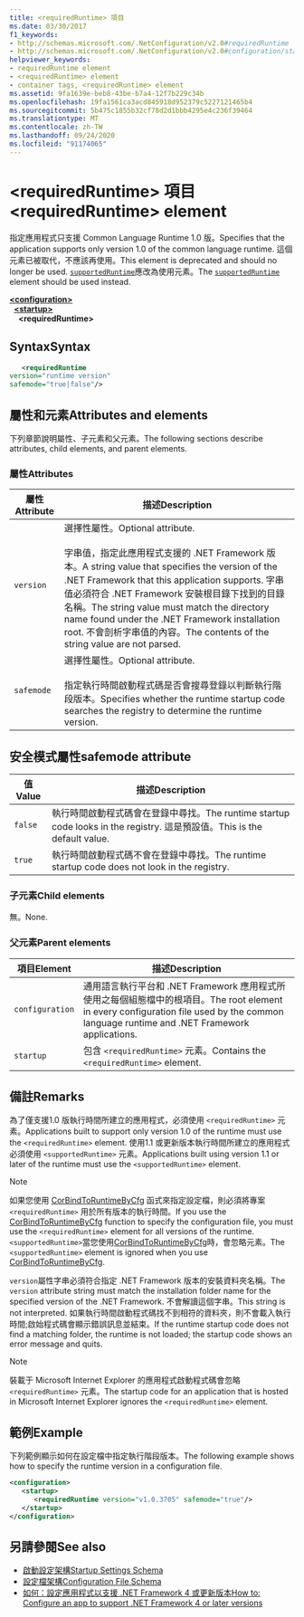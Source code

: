 ```yaml
---
title: <requiredRuntime> 項目
ms.date: 03/30/2017
f1_keywords:
- http://schemas.microsoft.com/.NetConfiguration/v2.0#requiredRuntime
- http://schemas.microsoft.com/.NetConfiguration/v2.0#configuration/startup/requiredRuntime
helpviewer_keywords:
- requiredRuntime element
- <requiredRuntime> element
- container tags, <requiredRuntime> element
ms.assetid: 9fa1639e-beb8-43be-b7a4-12f7b229c34b
ms.openlocfilehash: 19fa1561ca3acd845918d952379c5227121465b4
ms.sourcegitcommit: 5b475c1855b32cf78d2d1bbb4295e4c236f39464
ms.translationtype: MT
ms.contentlocale: zh-TW
ms.lasthandoff: 09/24/2020
ms.locfileid: "91174065"
---
```

# <a name="requiredruntime-element"></a><span data-ttu-id="f7db6-102">\<requiredRuntime> 項目</span><span class="sxs-lookup"><span data-stu-id="f7db6-102">\<requiredRuntime> element</span></span>

<span data-ttu-id="f7db6-103">指定應用程式只支援 Common Language Runtime 1.0 版。</span><span class="sxs-lookup"><span data-stu-id="f7db6-103">Specifies that the application supports only version 1.0 of the common language runtime.</span></span> <span data-ttu-id="f7db6-104">這個元素已被取代，不應該再使用。</span><span class="sxs-lookup"><span data-stu-id="f7db6-104">This element is deprecated and should no longer be used.</span></span> <span data-ttu-id="f7db6-105">[`supportedRuntime`](supportedruntime-element.md)應改為使用元素。</span><span class="sxs-lookup"><span data-stu-id="f7db6-105">The [`supportedRuntime`](supportedruntime-element.md) element should be used instead.</span></span>

[**\<configuration>**](../configuration-element.md)  
&nbsp;&nbsp;[**\<startup>**](startup-element.md)  
&nbsp;&nbsp;&nbsp;&nbsp;**\<requiredRuntime>**  

## <a name="syntax"></a><span data-ttu-id="f7db6-106">Syntax</span><span class="sxs-lookup"><span data-stu-id="f7db6-106">Syntax</span></span>

```xml
   <requiredRuntime  
version="runtime version"
safemode="true|false"/>
```

## <a name="attributes-and-elements"></a><span data-ttu-id="f7db6-107">屬性和元素</span><span class="sxs-lookup"><span data-stu-id="f7db6-107">Attributes and elements</span></span>

<span data-ttu-id="f7db6-108">下列章節說明屬性、子元素和父元素。</span><span class="sxs-lookup"><span data-stu-id="f7db6-108">The following sections describe attributes, child elements, and parent elements.</span></span>

### <a name="attributes"></a><span data-ttu-id="f7db6-109">屬性</span><span class="sxs-lookup"><span data-stu-id="f7db6-109">Attributes</span></span>

|<span data-ttu-id="f7db6-110">屬性</span><span class="sxs-lookup"><span data-stu-id="f7db6-110">Attribute</span></span>|<span data-ttu-id="f7db6-111">描述</span><span class="sxs-lookup"><span data-stu-id="f7db6-111">Description</span></span>|
|---------------|-----------------|
|`version`|<span data-ttu-id="f7db6-112">選擇性屬性。</span><span class="sxs-lookup"><span data-stu-id="f7db6-112">Optional attribute.</span></span><br /><br /> <span data-ttu-id="f7db6-113">字串值，指定此應用程式支援的 .NET Framework 版本。</span><span class="sxs-lookup"><span data-stu-id="f7db6-113">A string value that specifies the version of the .NET Framework that this application supports.</span></span> <span data-ttu-id="f7db6-114">字串值必須符合 .NET Framework 安裝根目錄下找到的目錄名稱。</span><span class="sxs-lookup"><span data-stu-id="f7db6-114">The string value must match the directory name found under the .NET Framework installation root.</span></span> <span data-ttu-id="f7db6-115">不會剖析字串值的內容。</span><span class="sxs-lookup"><span data-stu-id="f7db6-115">The contents of the string value are not parsed.</span></span>|
|`safemode`|<span data-ttu-id="f7db6-116">選擇性屬性。</span><span class="sxs-lookup"><span data-stu-id="f7db6-116">Optional attribute.</span></span><br /><br /> <span data-ttu-id="f7db6-117">指定執行時間啟動程式碼是否會搜尋登錄以判斷執行階段版本。</span><span class="sxs-lookup"><span data-stu-id="f7db6-117">Specifies whether the runtime startup code searches the registry to determine the runtime version.</span></span>|

## <a name="safemode-attribute"></a><span data-ttu-id="f7db6-118">安全模式屬性</span><span class="sxs-lookup"><span data-stu-id="f7db6-118">safemode attribute</span></span>

|<span data-ttu-id="f7db6-119">值</span><span class="sxs-lookup"><span data-stu-id="f7db6-119">Value</span></span>|<span data-ttu-id="f7db6-120">描述</span><span class="sxs-lookup"><span data-stu-id="f7db6-120">Description</span></span>|
|-----------|-----------------|
|`false`|<span data-ttu-id="f7db6-121">執行時間啟動程式碼會在登錄中尋找。</span><span class="sxs-lookup"><span data-stu-id="f7db6-121">The runtime startup code looks in the registry.</span></span> <span data-ttu-id="f7db6-122">這是預設值。</span><span class="sxs-lookup"><span data-stu-id="f7db6-122">This is the default value.</span></span>|
|`true`|<span data-ttu-id="f7db6-123">執行時間啟動程式碼不會在登錄中尋找。</span><span class="sxs-lookup"><span data-stu-id="f7db6-123">The runtime startup code does not look in the registry.</span></span>|

### <a name="child-elements"></a><span data-ttu-id="f7db6-124">子元素</span><span class="sxs-lookup"><span data-stu-id="f7db6-124">Child elements</span></span>

<span data-ttu-id="f7db6-125">無。</span><span class="sxs-lookup"><span data-stu-id="f7db6-125">None.</span></span>

### <a name="parent-elements"></a><span data-ttu-id="f7db6-126">父元素</span><span class="sxs-lookup"><span data-stu-id="f7db6-126">Parent elements</span></span>

|<span data-ttu-id="f7db6-127">項目</span><span class="sxs-lookup"><span data-stu-id="f7db6-127">Element</span></span>|<span data-ttu-id="f7db6-128">描述</span><span class="sxs-lookup"><span data-stu-id="f7db6-128">Description</span></span>|
|-------------|-----------------|
|`configuration`|<span data-ttu-id="f7db6-129">通用語言執行平台和 .NET Framework 應用程式所使用之每個組態檔中的根項目。</span><span class="sxs-lookup"><span data-stu-id="f7db6-129">The root element in every configuration file used by the common language runtime and .NET Framework applications.</span></span>|
|`startup`|<span data-ttu-id="f7db6-130">包含 `<requiredRuntime>` 元素。</span><span class="sxs-lookup"><span data-stu-id="f7db6-130">Contains the `<requiredRuntime>` element.</span></span>|

## <a name="remarks"></a><span data-ttu-id="f7db6-131">備註</span><span class="sxs-lookup"><span data-stu-id="f7db6-131">Remarks</span></span>

 <span data-ttu-id="f7db6-132">為了僅支援1.0 版執行時間所建立的應用程式，必須使用 `<requiredRuntime>` 元素。</span><span class="sxs-lookup"><span data-stu-id="f7db6-132">Applications built to support only version 1.0 of the runtime must use the `<requiredRuntime>` element.</span></span> <span data-ttu-id="f7db6-133">使用1.1 或更新版本執行時間所建立的應用程式必須使用 `<supportedRuntime>` 元素。</span><span class="sxs-lookup"><span data-stu-id="f7db6-133">Applications built using version 1.1 or later of the runtime must use the `<supportedRuntime>` element.</span></span>

> [!NOTE]
> <span data-ttu-id="f7db6-134">如果您使用 [CorBindToRuntimeByCfg](../../../unmanaged-api/hosting/corbindtoruntimebycfg-function.md) 函式來指定設定檔，則必須將專案 `<requiredRuntime>` 用於所有版本的執行時間。</span><span class="sxs-lookup"><span data-stu-id="f7db6-134">If you use the [CorBindToRuntimeByCfg](../../../unmanaged-api/hosting/corbindtoruntimebycfg-function.md) function to specify the configuration file, you must use the `<requiredRuntime>` element for all versions of the runtime.</span></span> <span data-ttu-id="f7db6-135">`<supportedRuntime>`當您使用[CorBindToRuntimeByCfg](../../../unmanaged-api/hosting/corbindtoruntimebycfg-function.md)時，會忽略元素。</span><span class="sxs-lookup"><span data-stu-id="f7db6-135">The `<supportedRuntime>` element is ignored when you use [CorBindToRuntimeByCfg](../../../unmanaged-api/hosting/corbindtoruntimebycfg-function.md).</span></span>

 <span data-ttu-id="f7db6-136">`version`屬性字串必須符合指定 .NET Framework 版本的安裝資料夾名稱。</span><span class="sxs-lookup"><span data-stu-id="f7db6-136">The `version` attribute string must match the installation folder name for the specified version of the .NET Framework.</span></span> <span data-ttu-id="f7db6-137">不會解讀這個字串。</span><span class="sxs-lookup"><span data-stu-id="f7db6-137">This string is not interpreted.</span></span> <span data-ttu-id="f7db6-138">如果執行時間啟動程式碼找不到相符的資料夾，則不會載入執行時間;啟始程式碼會顯示錯誤訊息並結束。</span><span class="sxs-lookup"><span data-stu-id="f7db6-138">If the runtime startup code does not find a matching folder, the runtime is not loaded; the startup code shows an error message and quits.</span></span>

> [!NOTE]
> <span data-ttu-id="f7db6-139">裝載于 Microsoft Internet Explorer 的應用程式啟動程式碼會忽略 `<requiredRuntime>` 元素。</span><span class="sxs-lookup"><span data-stu-id="f7db6-139">The startup code for an application that is hosted in Microsoft Internet Explorer ignores the `<requiredRuntime>` element.</span></span>

## <a name="example"></a><span data-ttu-id="f7db6-140">範例</span><span class="sxs-lookup"><span data-stu-id="f7db6-140">Example</span></span>

<span data-ttu-id="f7db6-141">下列範例顯示如何在設定檔中指定執行階段版本。</span><span class="sxs-lookup"><span data-stu-id="f7db6-141">The following example shows how to specify the runtime version in a configuration file.</span></span>

```xml
<configuration>
   <startup>
      <requiredRuntime version="v1.0.3705" safemode="true"/>
   </startup>
</configuration>
```

## <a name="see-also"></a><span data-ttu-id="f7db6-142">另請參閱</span><span class="sxs-lookup"><span data-stu-id="f7db6-142">See also</span></span>

- [<span data-ttu-id="f7db6-143">啟動設定架構</span><span class="sxs-lookup"><span data-stu-id="f7db6-143">Startup Settings Schema</span></span>](index.md)
- [<span data-ttu-id="f7db6-144">設定檔架構</span><span class="sxs-lookup"><span data-stu-id="f7db6-144">Configuration File Schema</span></span>](../index.md)
- [<span data-ttu-id="f7db6-145">如何：設定應用程式以支援 .NET Framework 4 或更新版本</span><span class="sxs-lookup"><span data-stu-id="f7db6-145">How to: Configure an app to support .NET Framework 4 or later versions</span></span>](../../../migration-guide/how-to-configure-an-app-to-support-net-framework-4-or-4-5.md)
